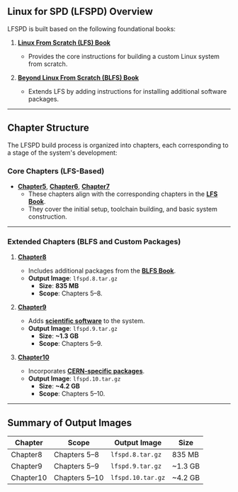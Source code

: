 ## **Linux for SPD (LFSPD) Overview**

LFSPD is built based on the following foundational books:

1. **[Linux From Scratch (LFS) Book](https://linuxfromscratch.org/lfs/downloads/12.0/LFS-BOOK-12.0-NOCHUNKS.html)**  
   - Provides the core instructions for building a custom Linux system from scratch.

2. **[Beyond Linux From Scratch (BLFS) Book](https://linuxfromscratch.org/blfs/downloads/stable/BLFS-BOOK-12.2-sysv-nochunks.html)**  
   - Extends LFS by adding instructions for installing additional software packages.

---

## **Chapter Structure**

The LFSPD build process is organized into chapters, each corresponding to a stage of the system's development:

### **Core Chapters (LFS-Based)**
- **[Chapter5](../Chapter5)**, **[Chapter6](../Chapter6)**, **[Chapter7](../Chapter7)**  
  - These chapters align with the corresponding chapters in the **[LFS Book](https://linuxfromscratch.org/lfs/downloads/12.0/LFS-BOOK-12.0-NOCHUNKS.html)**.  
  - They cover the initial setup, toolchain building, and basic system construction.

---

### **Extended Chapters (BLFS and Custom Packages)**

1. **[Chapter8](../Chapter8)**  
   - Includes additional packages from the **[BLFS Book](https://www.linuxfromscratch.org/blfs/downloads/stable/BLFS-BOOK-12.2-sysv-nochunks.html)**.  
   - **Output Image**: `lfspd.8.tar.gz`  
     - **Size**: **835 MB**  
     - **Scope**: Chapters 5–8.

2. **[Chapter9](../Chapter9)**  
   - Adds **[scientific software](../Chapter9)** to the system.  
   - **Output Image**: `lfspd.9.tar.gz`  
     - **Size**: **~1.3 GB**  
     - **Scope**: Chapters 5–9.

3. **[Chapter10](../Chapter10)**  
   - Incorporates **[CERN-specific packages](../Chapter10)**.  
   - **Output Image**: `lfspd.10.tar.gz`  
     - **Size**: **~4.2 GB**  
     - **Scope**: Chapters 5–10.

---

## **Summary of Output Images**

| **Chapter** | **Scope**          | **Output Image**       | **Size**   |
|-------------|--------------------|------------------------|------------|
| Chapter8    | Chapters 5–8       | `lfspd.8.tar.gz`       | 835 MB     |
| Chapter9    | Chapters 5–9       | `lfspd.9.tar.gz`       | ~1.3 GB    |
| Chapter10   | Chapters 5–10      | `lfspd.10.tar.gz`      | ~4.2 GB    |
